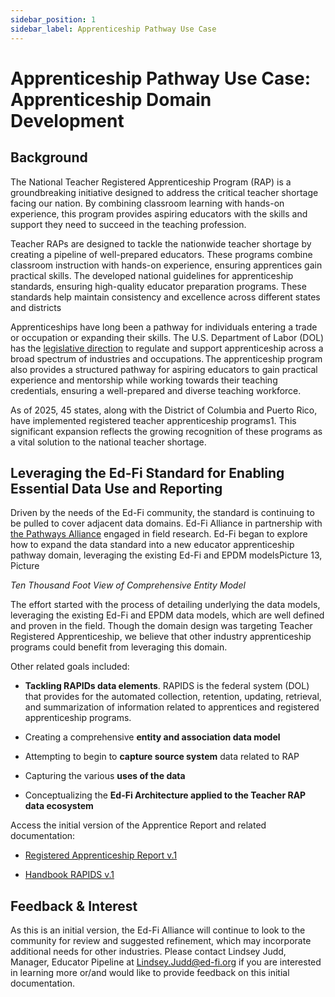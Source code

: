 ```yaml
---
sidebar_position: 1
sidebar_label: Apprenticeship Pathway Use Case
---
```


# Apprenticeship Pathway Use Case: Apprenticeship Domain Development

## Background

The National Teacher Registered Apprenticeship Program (RAP) is a groundbreaking initiative designed to address the critical teacher shortage facing our nation. By combining classroom learning with hands-on experience, this program provides aspiring educators with the skills and support they need to succeed in the teaching profession.

Teacher RAPs are designed to tackle the nationwide teacher shortage by creating a pipeline of well-prepared educators. These programs combine classroom instruction with hands-on experience, ensuring apprentices gain practical skills. The developed national guidelines for apprenticeship standards, ensuring high-quality educator preparation programs. These standards help maintain consistency and excellence across different states and districts

Apprenticeships have long been a pathway for individuals entering a trade or occupation or expanding their skills. The U.S. Department of Labor (DOL) has the [legislative direction](https://www.apprenticeship.gov/about-us/our-history) to regulate and support apprenticeship across a broad spectrum of industries and occupations. The apprenticeship program also provides a structured pathway for aspiring educators to gain practical experience and mentorship while working towards their teaching credentials, ensuring a well-prepared and diverse teaching workforce.

As of 2025, 45 states, along with the District of Columbia and Puerto Rico, have implemented registered teacher apprenticeship programs1. This significant expansion reflects the growing recognition of these programs as a vital solution to the national teacher shortage.

## Leveraging the Ed-Fi Standard for Enabling Essential Data Use and Reporting

Driven by the needs of the Ed-Fi community, the standard is continuing to be pulled to cover adjacent data domains. Ed-Fi Alliance in partnership with [the Pathways Alliance](https://www.thepathwaysalliance.org/) engaged in field research. Ed-Fi began to explore how to expand the data standard into a new educator apprenticeship pathway domain, leveraging the existing Ed-Fi and EPDM modelsPicture 13, Picture

<!-- ![Ten Thousand Foot View of Comprehensive Entity Model]() -->

_Ten Thousand Foot View of Comprehensive Entity Model_

The effort started with the process of detailing underlying the data models, leveraging the existing Ed-Fi and EPDM data models, which are well defined and proven in the field. Though the domain design was targeting Teacher Registered Apprenticeship, we believe that other industry apprenticeship programs could benefit from leveraging this domain.

Other related goals included:

* **Tackling RAPIDs data elements**. RAPIDS is the federal system (DOL) that provides for the automated collection, retention, updating, retrieval, and summarization of information related to apprentices and registered apprenticeship programs.

* Creating a comprehensive **entity and association data model**

* Attempting to begin to **capture source system** data related to RAP

* Capturing the various **uses of the data**

* Conceptualizing the **Ed-Fi Architecture applied to the Teacher RAP data ecosystem**

Access the initial version of the Apprentice Report and related documentation:

* [Registered Apprenticeship Report v.1](https://docs.google.com/document/d/13meTuY5PW8mU1hb_SYuMnpKQsn7Yn1JG/edit?usp=sharing&ouid=103833698944082021102&rtpof=true&sd=true)

* [Handbook RAPIDS v.1](https://docs.google.com/spreadsheets/d/1tVnUlzo1bsQBfJdqoTvEIt2pBqaimSjV/edit?usp=sharing&ouid=103833698944082021102&rtpof=true&sd=true)

## Feedback & Interest

 As this is an initial version, the Ed-Fi Alliance will continue to look to the community for review and suggested refinement, which may incorporate additional needs for other industries. Please contact Lindsey Judd, Manager, Educator Pipeline at [Lindsey.Judd@ed-fi.org](mailto:Lindsey.Judd@ed-fi.org) if you are interested in learning more or/and would like to provide feedback on this initial documentation.
